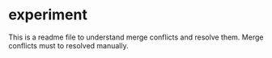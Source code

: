 # experiment
This is a readme file to understand merge conflicts and resolve them.
Merge conflicts must to resolved manually.
